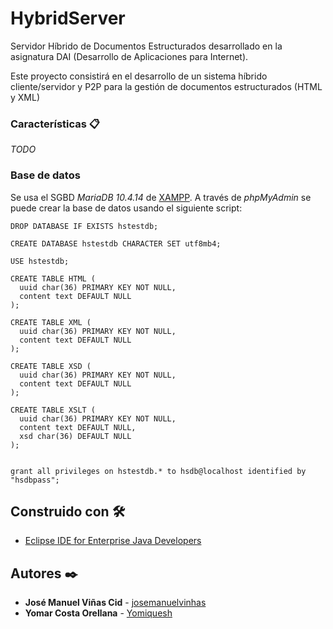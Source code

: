 # HybridServer
Servidor Híbrido de Documentos Estructurados desarrollado en la asignatura DAI (Desarrollo de Aplicaciones para Internet).

Este proyecto consistirá en el desarrollo de un sistema híbrido cliente/servidor y P2P para la gestión de documentos estructurados (HTML y XML)

### Características :clipboard:

_TODO_

### Base de datos

Se usa el SGBD _MariaDB 10.4.14_ de [XAMPP](https://www.apachefriends.org/). A través de _phpMyAdmin_ se puede crear la base de datos usando el siguiente script:

```
DROP DATABASE IF EXISTS hstestdb;

CREATE DATABASE hstestdb CHARACTER SET utf8mb4;

USE hstestdb;

CREATE TABLE HTML (
  uuid char(36) PRIMARY KEY NOT NULL,
  content text DEFAULT NULL
);

CREATE TABLE XML (
  uuid char(36) PRIMARY KEY NOT NULL,
  content text DEFAULT NULL
);

CREATE TABLE XSD (
  uuid char(36) PRIMARY KEY NOT NULL,
  content text DEFAULT NULL
);

CREATE TABLE XSLT (
  uuid char(36) PRIMARY KEY NOT NULL,
  content text DEFAULT NULL,
  xsd char(36) DEFAULT NULL
);


grant all privileges on hstestdb.* to hsdb@localhost identified by "hsdbpass";
```


## Construido con :hammer_and_wrench:

* [Eclipse IDE for Enterprise Java Developers](https://www.eclipse.org/downloads/packages/release/2020-06/r)

## Autores :black_nib:

* **José Manuel Viñas Cid** -  [josemanuelvinhas](https://github.com/josemanuelvinhas)
* **Yomar Costa Orellana** - [Yomiquesh](https://github.com/Yomiquesh)


